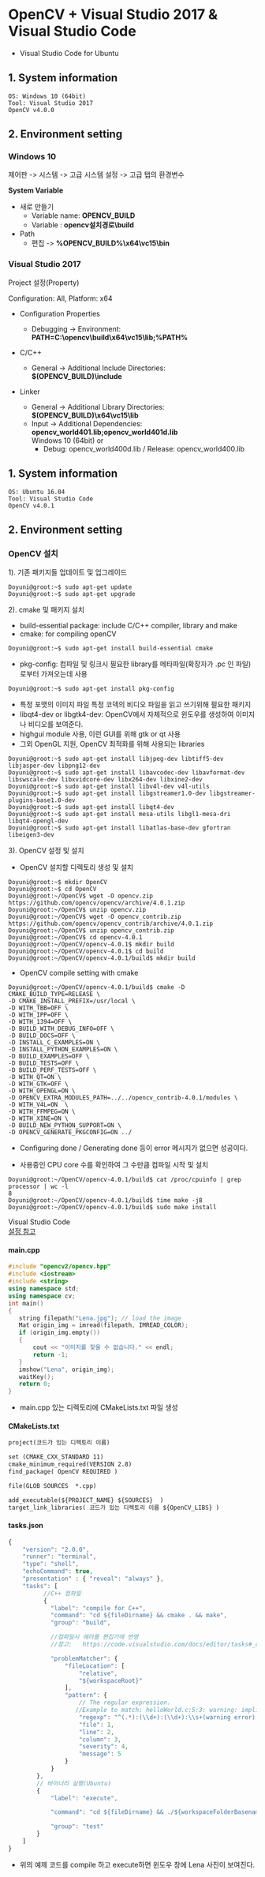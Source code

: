 # OpenCV + Visual Studio 2017 & Visual Studio Code
 * Visual Studio Code for Ubuntu

## 1. System information
```
OS: Windows 10 (64bit)
Tool: Visual Studio 2017
OpenCV v4.0.0
```

## 2. Environment setting  
 ### Windows 10

제어판 -> 시스템 -> 고급 시스템 설정 -> 고급 탭의 환경변수  

  **System Variable**  
  + 새로 만들기  
    + Variable name: **OPENCV_BUILD**  
    + Variable : **opencv설치경로\build**
  + Path  
    + 편집 -> **%OPENCV_BUILD%\x64\vc15\bin**
    
### Visual Studio 2017   
 Project 설정(Property)   
   
  Configuration: All, Platform: x64  
 
   + Configuration Properties
   
     + Debugging -> Environment: **PATH=C:\opencv\build\x64\vc15\lib;%PATH%**
   + C/C++
   
     + General -> Additional Include Directories: **$(OPENCV_BUILD)\include**  
   + Linker 
   
     + General -> Additional Library Directories: **$(OPENCV_BUILD)\x64\vc15\lib**  
     + Input -> Additional Dependencies: **opencv_world401.lib;opencv_world401d.lib**  
     Windows 10 (64bit) or
         * Debug: opencv_world400d.lib / Release: opencv_world400.lib
         
## 1. System information
```
OS: Ubuntu 16.04
Tool: Visual Studio Code
OpenCV v4.0.1
```

## 2. Environment setting   
### OpenCV 설치
 1). 기존 패키지들 업데이트 및 업그레이드
```console
Doyuni@groot:~$ sudo apt-get update
Doyuni@groot:~$ sudo apt-get upgrade

```
2). cmake 및 패키지 설치
 * build-essential package: include C/C++ compiler, library and make
 * cmake: for compiling openCV
```console
Doyuni@groot:~$ sudo apt-get install build-essential cmake
```
 * pkg-config: 컴파일 및 링크시 필요한 library를 메타파일(확장자가 .pc 인 파일)로부터 가져오는데 사용
```console
Doyuni@groot:~$ sudo apt-get install pkg-config
```
 * 특정 포맷의 이미지 파일 특정 코덱의 비디오 파일을 읽고 쓰기위해 필요한 패키지
 * libqt4-dev or libgtk4-dev: OpenCV에서 자체적으로 윈도우를 생성하여 이미지나 비디오를 보여준다.
  * highgui module 사용, 이런 GUI를 위해 gtk or qt 사용
 * 그외 OpenGL 지원, OpenCV 최적화를 위해 사용되는 libraries
```console
Doyuni@groot:~$ sudo apt-get install libjpeg-dev libtiff5-dev libjasper-dev libpng12-dev
Doyuni@groot:~$ sudo apt-get install libavcodec-dev libavformat-dev libswscale-dev libxvidcore-dev libx264-dev libxine2-dev
Doyuni@groot:~$ sudo apt-get install libv4l-dev v4l-utils
Doyuni@groot:~$ sudo apt-get install libgstreamer1.0-dev libgstreamer-plugins-base1.0-dev
Doyuni@groot:~$ sudo apt-get install libqt4-dev
Doyuni@groot:~$ sudo apt-get install mesa-utils libgl1-mesa-dri libqt4-opengl-dev
Doyuni@groot:~$ sudo apt-get install libatlas-base-dev gfortran libeigen3-dev
```
3). OpenCV 설정 및 설치
 * OpenCV 설치할 디렉토리 생성 및 설치
```console
Doyuni@groot:~$ mkdir OpenCV
Doyuni@groot:~$ cd OpenCV
Doyuni@groot:~/OpenCV$ wget -O opencv.zip https://github.com/opencv/opencv/archive/4.0.1.zip
Doyuni@groot:~/OpenCV$ unzip opencv.zip
Doyuni@groot:~/OpenCV$ wget -O opencv_contrib.zip https://github.com/opencv/opencv_contrib/archive/4.0.1.zip
Doyuni@groot:~/OpenCV$ unzip opencv_contrib.zip
Doyuni@groot:~/OpenCV$ cd opencv-4.0.1
Doyuni@groot:~/OpenCV/opencv-4.0.1$ mkdir build
Doyuni@groot:~/OpenCV/opencv-4.0.1$ cd build
Doyuni@groot:~/OpenCV/opencv-4.0.1/build$ mkdir build
```
 * OpenCV compile setting with cmake
```console
Doyuni@groot:~/OpenCV/opencv-4.0.1/build$ cmake -D CMAKE_BUILD_TYPE=RELEASE \
-D CMAKE_INSTALL_PREFIX=/usr/local \
-D WITH_TBB=OFF \
-D WITH_IPP=OFF \
-D WITH_1394=OFF \
-D BUILD_WITH_DEBUG_INFO=OFF \
-D BUILD_DOCS=OFF \
-D INSTALL_C_EXAMPLES=ON \
-D INSTALL_PYTHON_EXAMPLES=ON \
-D BUILD_EXAMPLES=OFF \
-D BUILD_TESTS=OFF \
-D BUILD_PERF_TESTS=OFF \
-D WITH_QT=ON \
-D WITH_GTK=OFF \
-D WITH_OPENGL=ON \
-D OPENCV_EXTRA_MODULES_PATH=../../opencv_contrib-4.0.1/modules \
-D WITH_V4L=ON  \
-D WITH_FFMPEG=ON \
-D WITH_XINE=ON \
-D BUILD_NEW_PYTHON_SUPPORT=ON \
-D OPENCV_GENERATE_PKGCONFIG=ON ../
```
* Configuring done / Generating done 등이 error 메시지가 없으면 성공이다.

* 사용중인 CPU core 수를 확인하여 그 수만큼 컴파일 시작 및 설치
```console
Doyuni@groot:~/OpenCV/opencv-4.0.1/build$ cat /proc/cpuinfo | grep processor | wc -l
8
Doyuni@groot:~/OpenCV/opencv-4.0.1/build$ time make -j8
Doyuni@groot:~/OpenCV/opencv-4.0.1/build$ sudo make install
```
 Visual Studio Code  
 [설정 참고](https://github.com/Doyuni/TIL/tree/master/Visual%20Studio%20Code)
 
 #### main.cpp
 ```c++
 #include "opencv2/opencv.hpp"
#include <iostream>
#include <string>
using namespace std;
using namespace cv;
int main()
{
    string filepath("Lena.jpg"); // load the image
    Mat origin_img = imread(filepath, IMREAD_COLOR);
    if (origin_img.empty())
    {
        cout << "이미지를 찾을 수 없습니다." << endl;
        return -1;
    }
    imshow("Lena", origin_img);
    waitKey();
    return 0;
}
 ```
 * main.cpp 있는 디렉토리에 CMakeLists.txt 파일 생성
 #### CMakeLists.txt
 ```txt
 project(코드가 있는 디렉토리 이름)

set (CMAKE_CXX_STANDARD 11)
cmake_minimum_required(VERSION 2.8)
find_package( OpenCV REQUIRED )
 
file(GLOB SOURCES  *.cpp)
 
add_executable(${PROJECT_NAME} ${SOURCES}  )
target_link_libraries( 코드가 있는 디렉토리 이름 ${OpenCV_LIBS} )
```
#### tasks.json
```javascript
{
    "version": "2.0.0",
    "runner": "terminal",
    "type": "shell",
    "echoCommand": true,
    "presentation" : { "reveal": "always" },
    "tasks": [
          //C++ 컴파일
          {
            "label": "compile for C++",
            "command": "cd ${fileDirname} && cmake . && make",
            "group": "build",

            //컴파일시 에러를 편집기에 반영
            //참고:   https://code.visualstudio.com/docs/editor/tasks#_defining-a-problem-matcher

            "problemMatcher": {
                "fileLocation": [
                    "relative",
                    "${workspaceRoot}"
                ],
                "pattern": {
                    // The regular expression. 
                   //Example to match: helloWorld.c:5:3: warning: implicit declaration of function 'prinft'
                    "regexp": "^(.*):(\\d+):(\\d+):\\s+(warning error):\\s+(.*)$",
                    "file": 1,
                    "line": 2,
                    "column": 3,
                    "severity": 4,
                    "message": 5
                }
            }
        },
        // 바이너리 실행(Ubuntu)
        {
            "label": "execute",

            "command": "cd ${fileDirname} && ./${workspaceFolderBasename} ",

            "group": "test"
        }
    ]
}
```
* 위의 예제 코드를 compile 하고 execute하면 윈도우 창에 Lena 사진이 보여진다.
